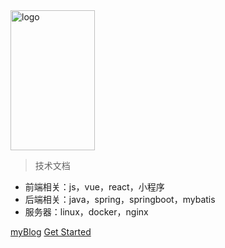 <!-- <img src="http://image.wuzhenggang.com/mylogo.png" alt="logo" srcset="" width="200px" height="200px"> -->
<!-- <img src="http://image.wuzhenggang.com/12.jpg" alt="logo" srcset="" width="150px" height="150px"> -->
<img src="http://image.wuzhenggang.com/wo.png" alt="logo" srcset="" width="135px" height="224px">

<!-- # 总结 -->

> 技术文档

- 前端相关：js，vue，react，小程序
- 后端相关：java，spring，springboot，mybatis
- 服务器：linux，docker，nginx

[myBlog](https://www.wuzhenggang.com)
[Get Started](README)
